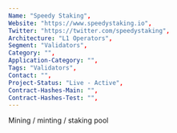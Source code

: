 ```yaml
--- 
Name: "Speedy Staking", 
Website: "https://www.speedystaking.io", 
Twitter: "https://twitter.com/speedystaking", 
Architecture: "L1 Operators",
Segment: "Validators",
Category: "",
Application-Category: "",
Tags: "Validators",
Contact: "",
Project-Status: "Live - Active",
Contract-Hashes-Main: "",
Contract-Hashes-Test: "",
--- 
```

<!--lang:en--> 
Mining / minting / staking pool
<!--lang:es--] 
Minería / acuñación / grupo de participación
<!--lang:de--] 
Mining / Minting / Staking-Pool
<!--lang:fr--] 
Pool minier / monnayeur / jalonnement
<!--lang:pl--] 
Górnictwo / bicie / tyczenie puli
<!--lang:uk--] 
Майнінг / карбування / стейкинг-пул
[!--lang:*--> 
